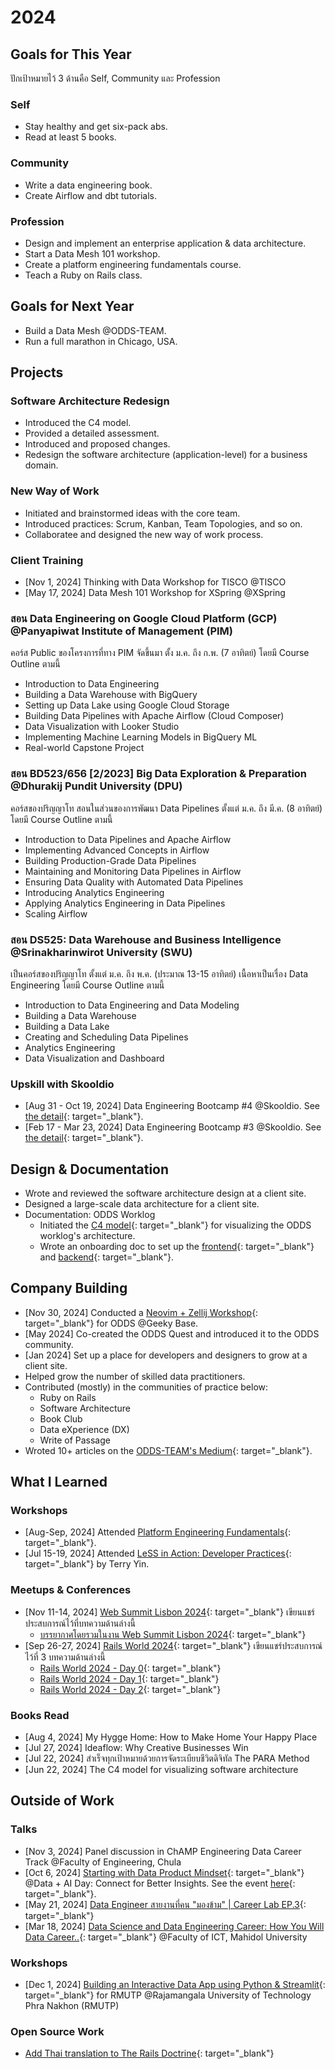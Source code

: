 # 2024

## Goals for This Year

ปักเป้าหมายไว้ 3 ด้านคือ Self, Community และ Profession

### Self

* Stay healthy and get six-pack abs.
* Read at least 5 books.

### Community

* Write a data engineering book.
* Create Airflow and dbt tutorials.

### Profession

* Design and implement an enterprise application & data architecture.
* Start a Data Mesh 101 workshop.
* Create a platform engineering fundamentals course.
* Teach a Ruby on Rails class.

## Goals for Next Year

* Build a Data Mesh @ODDS-TEAM.
* Run a full marathon in Chicago, USA.

## Projects

### Software Architecture Redesign

* Introduced the C4 model.
* Provided a detailed assessment.
* Introduced and proposed changes.
* Redesign the software architecture (application-level) for a business domain.

### New Way of Work

* Initiated and brainstormed ideas with the core team.
* Introduced practices: Scrum, Kanban, Team Topologies, and so on.
* Collaboratee and designed the new way of work process.

### Client Training

* [Nov 1, 2024] Thinking with Data Workshop for TISCO @TISCO
* [May 17, 2024] Data Mesh 101 Workshop for XSpring @XSpring

### สอน Data Engineering on Google Cloud Platform (GCP) @Panyapiwat Institute of Management (PIM)

คอร์ส Public ของโครงการที่ทาง PIM จัดขึ้นมา ตั้ง ม.ค. ถึง ก.พ. (7 อาทิตย์) โดยมี Course
Outline ตามนี้

* Introduction to Data Engineering
* Building a Data Warehouse with BigQuery
* Setting up Data Lake using Google Cloud Storage
* Building Data Pipelines with Apache Airflow (Cloud Composer)
* Data Visualization with Looker Studio
* Implementing Machine Learning Models in BigQuery ML
* Real-world Capstone Project

### สอน BD523/656 [2/2023] Big Data Exploration & Preparation @Dhurakij Pundit University (DPU)

คอร์สของปริญญาโท สอนในส่วนของการพัฒนา Data Pipelines ตั้งแต่ ม.ค. ถึง มี.ค. (8 อาทิตย์)
โดยมี Course Outline ตามนี้

* Introduction to Data Pipelines and Apache Airflow
* Implementing Advanced Concepts in Airflow
* Building Production-Grade Data Pipelines
* Maintaining and Monitoring Data Pipelines in Airflow
* Ensuring Data Quality with Automated Data Pipelines
* Introducing Analytics Engineering
* Applying Analytics Engineering in Data Pipelines
* Scaling Airflow

### สอน DS525: Data Warehouse and Business Intelligence @Srinakharinwirot University (SWU)

เป็นคอร์สของปริญญาโท ตั้งแต่ ม.ค.  ถึง พ.ค. (ประมาณ 13-15 อาทิตย์) เนื้อหาเป็นเรื่อง Data
Engineering โดยมี Course Outline ตามนี้

* Introduction to Data Engineering and Data Modeling
* Building a Data Warehouse
* Building a Data Lake
* Creating and Scheduling Data Pipelines
* Analytics Engineering
* Data Visualization and Dashboard

### Upskill with Skooldio

* [Aug 31 - Oct 19, 2024] Data Engineering Bootcamp #4 @Skooldio. See [the
  detail](https://landing.skooldio.com/data-engineering-bootcamp){: target="_blank"}.
* [Feb 17 - Mar 23, 2024] Data Engineering Bootcamp #3 @Skooldio. See [the
  detail](https://landing.skooldio.com/data-engineering-bootcamp){: target="_blank"}.

## Design & Documentation

* Wrote and reviewed the software architecture design at a client site.
* Designed a large-scale data architecture for a client site.
* Documentation: ODDS Worklog
    * Initiated the [C4 model](https://github.com/oddsteam/api.odds-worklog/tree/develop/docs/c4){: target="_blank"} for visualizing the ODDS worklog's architecture.
    * Wrote an onboarding doc to set up the [frontend](https://github.com/oddsteam/web.odds-worklog){: target="_blank"} and [backend](https://github.com/oddsteam/api.odds-worklog){: target="_blank"}.

## Company Building

* [Nov 30, 2024] Conducted a [Neovim + Zellij Workshop](https://zkan.github.io/neovim-zellij-workshop/){: target="_blank"} for ODDS @Geeky Base.
* [May 2024] Co-created the ODDS Quest and introduced it to the ODDS community.
* [Jan 2024] Set up a place for developers and designers to grow at a client site.
* Helped grow the number of skilled data practitioners.
* Contributed (mostly) in the communities of practice below:
    * Ruby on Rails
    * Software Architecture
    * Book Club
    * Data eXperience (DX)
    * Write of Passage
* Wroted 10+ articles on the [ODDS-TEAM's Medium](https://medium.com/odds-team){: target="_blank"}.

## What I Learned

### Workshops

* [Aug-Sep, 2024] Attended [Platform Engineering
Fundamentals](https://platformengineering.org/fundamentals){: target="_blank"}.
* [Jul 15-19, 2024] Attended [LeSS in Action: Developer
Practices](https://less.works/course-details/less-in-action-developer-practices-odds-team-bangkok-3883){: target="_blank"}
by Terry Yin.

### Meetups & Conferences

* [Nov 11-14, 2024] [Web Summit Lisbon 2024](https://websummit.com/){: target="_blank"} เขียนแชร์ประสบการณ์ไว้ที่บทความด้านล่างนี้
    * [บรรยากาศโดยรวมในงาน Web Summit Lisbon 2024](https://medium.com/odds-team/%E0%B8%9A%E0%B8%A3%E0%B8%A3%E0%B8%A2%E0%B8%B2%E0%B8%81%E0%B8%B2%E0%B8%A8%E0%B9%82%E0%B8%94%E0%B8%A2%E0%B8%A3%E0%B8%A7%E0%B8%A1%E0%B9%83%E0%B8%99%E0%B8%87%E0%B8%B2%E0%B8%99-web-summit-lisbon-2024-2fd7e616ddc5){: target="_blank"}
* [Sep 26-27, 2024] [Rails World 2024](https://rubyonrails.org/world/2024){: target="_blank"} เขียนแชร์ประสบการณ์ไว้ที่ 3 บทความด้านล่างนี้
    * [Rails World 2024 - Day 0](https://medium.com/odds-team/rails-world-2024-day-0-c516f95fea01){: target="_blank"}
    * [Rails World 2024 - Day 1](https://medium.com/odds-team/rails-world-2024-day-1-c65c9d6eb7f4){: target="_blank"}
    * [Rails World 2024 - Day 2](https://medium.com/odds-team/rails-world-2024-day-2-f3a52a83640b){: target="_blank"}

### Books Read

* [Aug 4, 2024] My Hygge Home: How to Make Home Your Happy Place
* [Jul 27, 2024] Ideaflow: Why Creative Businesses Win
* [Jul 22, 2024] สำเร็จทุกเป้าหมายด้วยการจัดระเบียบชีวิตดิจิทัล The PARA Method
* [Jun 22, 2024] The C4 model for visualizing software architecture

## Outside of Work

### Talks

* [Nov 3, 2024] Panel discussion in ChAMP Engineering Data Career Track @Faculty of Engineering, Chula
* [Oct 6, 2024] [Starting with Data Product
Mindset](https://www.canva.com/design/DAGSedCSooo/GOc7xrWy3fRgv5VqsCl-qw/edit?utm_content=DAGSedCSooo&utm_campaign=designshare&utm_medium=link2&utm_source=sharebutton){: target="_blank"}
@Data + AI Day: Connect for Better Insights. See the event
[here](https://www.eventpop.me/e/15705/dataaiday-2024){: target="_blank"}.
* [May 21, 2024] [Data Engineer สายงานที่คน "มองข้าม" | Career Lab
EP.3](https://www.youtube.com/watch?v=yUDPaWyxyo4){: target="_blank"}
* [Mar 18, 2024] [Data Science and Data Engineering Career: How You Will Data
Career..](https://docs.google.com/presentation/d/1AYbV8OX-Ndmog5NtdjzpI-vbhGb6OYX0etQuErwpz-o/edit?usp=sharing){: target="_blank"}
@Faculty of ICT, Mahidol University

### Workshops

* [Dec 1, 2024] [Building an Interactive Data App using Python & Streamlit](https://zkan.notion.site/Building-an-Interactive-Data-App-using-Python-Streamlit-13718798dff6802eb50ad25b04213340?pvs=4){: target="_blank"} for RMUTP @Rajamangala University of Technology Phra Nakhon (RMUTP)

### Open Source Work

* [Add Thai translation to The Rails Doctrine](https://github.com/rails/website/pull/349){: target="_blank"}